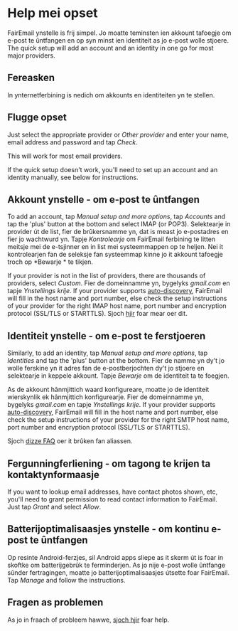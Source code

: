 # Help mei opset

FairEmail ynstelle is frij simpel. Jo moatte teminsten ien akkount tafoegje om e-post te ûntfangen en op syn minst ien identiteit as jo e-post wolle stjoere. The quick setup will add an account and an identity in one go for most major providers.

## Fereasken

In ynternetferbining is nedich om akkounts en identiteiten yn te stellen.

## Flugge opset

Just select the appropriate provider or *Other provider* and enter your name, email address and password and tap *Check*.

This will work for most email providers.

If the quick setup doesn't work, you'll need to set up an account and an identity manually, see below for instructions.

## Akkount ynstelle - om e-post te ûntfangen

To add an account, tap *Manual setup and more options*, tap *Accounts* and tap the 'plus' button at the bottom and select IMAP (or POP3). Selektearje in provider út de list, fier de brûkersnamme yn, dat is meast jo e-postadres en fier jo wachtwurd yn. Tapje *Kontrolearje* om FairEmail ferbining te litten meitsje mei de e-tsjinner en in list mei systeemmappen op te heljen. Nei it kontrolearjen fan de seleksje fan systeemmap kinne jo it akkount tafoegje troch op *Bewarje * te tikjen.

If your provider is not in the list of providers, there are thousands of providers, select *Custom*. Fier de domeinnamme yn, bygelyks *gmail.com* en tapje *Ynstellings krije*. If your provider supports [auto-discovery](https://tools.ietf.org/html/rfc6186), FairEmail will fill in the host name and port number, else check the setup instructions of your provider for the right IMAP host name, port number and encryption protocol (SSL/TLS or STARTTLS). Sjoch [hjir](https://github.com/M66B/FairEmail/blob/master/FAQ.md#authorizing-accounts) foar mear oer dit.

## Identiteit ynstelle - om e-post te ferstjoeren

Similarly, to add an identity, tap *Manual setup and more options*, tap *Identities* and tap the 'plus' button at the bottom. Fier de namme yn dy't jo wolle ferskine yn it adres fan de e-postberjochten dy't jo stjoere en selektearje in keppele akkount. Tapje *Bewarje* om de identiteit ta te foegjen.

As de akkount hânmjittich waard konfigureare, moatte jo de identiteit wierskynlik ek hânmjittich konfigurearje. Fier de domeinnamme yn, bygelyks *gmail.com* en tapje *Ynstellings krije*. If your provider supports [auto-discovery](https://tools.ietf.org/html/rfc6186), FairEmail will fill in the host name and port number, else check the setup instructions of your provider for the right SMTP host name, port number and encryption protocol (SSL/TLS or STARTTLS).

Sjoch [dizze FAQ](https://github.com/M66B/FairEmail/blob/master/FAQ.md#FAQ9) oer it brûken fan aliassen.

## Fergunningferliening - om tagong te krijen ta kontaktynformaasje

If you want to lookup email addresses, have contact photos shown, etc, you'll need to grant permission to read contact information to FairEmail. Just tap *Grant* and select *Allow*.

## Batterijoptimalisaasjes ynstelle - om kontinu e-post te ûntfangen

Op resinte Android-ferzjes, sil Android apps sliepe as it skerm út is foar in skoftke om batterijgebrûk te ferminderjen. As jo nije e-post wolle ûntfange sûnder fertragingen, moatte jo batterijoptimalisaasjes útsette foar FairEmail. Tap *Manage* and follow the instructions.

## Fragen as problemen

As jo in fraach of probleem hawwe, [sjoch hjir](https://github.com/M66B/FairEmail/blob/master/FAQ.md) foar help.
